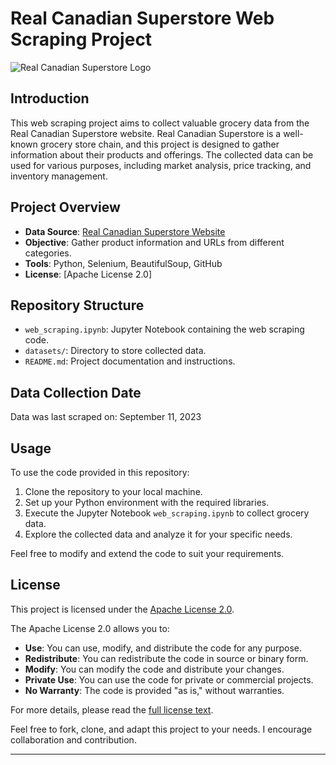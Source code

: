 # Real Canadian Superstore Web Scraping Project

![Real Canadian Superstore Logo](https://upload.wikimedia.org/wikipedia/en/thumb/b/bb/Real_Canadian_Superstore_logo.svg/328px-Real_Canadian_Superstore_logo.svg.png?20180822154112)

## Introduction

This web scraping project aims to collect valuable grocery data from the Real Canadian Superstore website. Real Canadian Superstore is a well-known grocery store chain, and this project is designed to gather information about their products and offerings. The collected data can be used for various purposes, including market analysis, price tracking, and inventory management.

## Project Overview

- **Data Source**: [Real Canadian Superstore Website](https://www.realcanadiansuperstore.ca/)
- **Objective**: Gather product information and URLs from different categories.
- **Tools**: Python, Selenium, BeautifulSoup, GitHub
- **License**: [Apache License 2.0]

## Repository Structure

- `web_scraping.ipynb`: Jupyter Notebook containing the web scraping code.
- `datasets/`: Directory to store collected data.
- `README.md`: Project documentation and instructions.

## Data Collection Date

Data was last scraped on: September 11, 2023

## Usage

To use the code provided in this repository:

1. Clone the repository to your local machine.
2. Set up your Python environment with the required libraries.
3. Execute the Jupyter Notebook `web_scraping.ipynb` to collect grocery data.
4. Explore the collected data and analyze it for your specific needs.

Feel free to modify and extend the code to suit your requirements.

## License

This project is licensed under the [Apache License 2.0](https://www.apache.org/licenses/LICENSE-2.0).

The Apache License 2.0 allows you to:

- **Use**: You can use, modify, and distribute the code for any purpose.
- **Redistribute**: You can redistribute the code in source or binary form.
- **Modify**: You can modify the code and distribute your changes.
- **Private Use**: You can use the code for private or commercial projects.
- **No Warranty**: The code is provided "as is," without warranties.

For more details, please read the [full license text](https://www.apache.org/licenses/LICENSE-2.0).

Feel free to fork, clone, and adapt this project to your needs. I encourage collaboration and contribution.

---
